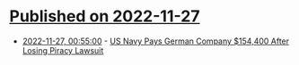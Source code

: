 # [Published on 2022-11-27](index.md)

* [2022-11-27, 00:55:00](https://soylentnews.org/article.pl?sid=22/11/25/166213&from=rss) - [US Navy Pays German Company $154,400 After Losing Piracy Lawsuit](https://soylentnews.org/article.pl?sid=22/11/25/166213&from=rss)
